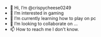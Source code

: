 - 👋 Hi, I’m @crispycheese0249
- 👀 I’m interested in gaming
- 🌱 I’m currently learning how to play on pc
- 💞️ I’m looking to collaborate on ...
- 📫 How to reach me I don't know.

<!---
crispycheese72/crispycheese72 is a ✨ special ✨ repository because its `README.md` (this file) appears on your GitHub profile.
You can click the Preview link to take a look at your changes.
--->
